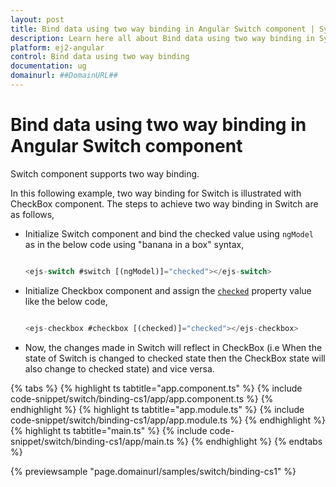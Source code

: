 ```yaml
---
layout: post
title: Bind data using two way binding in Angular Switch component | Syncfusion
description: Learn here all about Bind data using two way binding in Syncfusion Angular Switch component of Syncfusion Essential JS 2 and more.
platform: ej2-angular
control: Bind data using two way binding 
documentation: ug
domainurl: ##DomainURL##
---
```


# Bind data using two way binding in Angular Switch component

Switch component supports two way binding.

In this following example, two way binding for Switch is illustrated with CheckBox component. The steps to achieve two way binding in Switch are as follows,

* Initialize Switch component and bind the checked value using `ngModel` as in the below code using "banana in a box" syntax,

  ```typescript

  <ejs-switch #switch [(ngModel)]="checked"></ejs-switch>

  ```

* Initialize Checkbox component and assign the [`checked`](https://ej2.syncfusion.com/angular/documentation/api/check-box/checkBoxModel/#checked) property value like the below code,

  ```typescript

  <ejs-checkbox #checkbox [(checked)]="checked"></ejs-checkbox>

  ```

* Now, the changes made in Switch will reflect in CheckBox (i.e When the state of Switch is changed to checked state then the CheckBox state will also change to checked state) and vice versa.

{% tabs %}
{% highlight ts tabtitle="app.component.ts" %}
{% include code-snippet/switch/binding-cs1/app/app.component.ts %}
{% endhighlight %}
{% highlight ts tabtitle="app.module.ts" %}
{% include code-snippet/switch/binding-cs1/app/app.module.ts %}
{% endhighlight %}
{% highlight ts tabtitle="main.ts" %}
{% include code-snippet/switch/binding-cs1/app/main.ts %}
{% endhighlight %}
{% endtabs %}
  
{% previewsample "page.domainurl/samples/switch/binding-cs1" %}